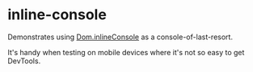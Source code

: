 # inline-console

Demonstrates using [Dom.inlineConsole](https://api.ixfx.fun/_ixfx/dom/inlineConsole/) as a console-of-last-resort.

It's handy when testing on mobile devices where it's not so easy to get DevTools.